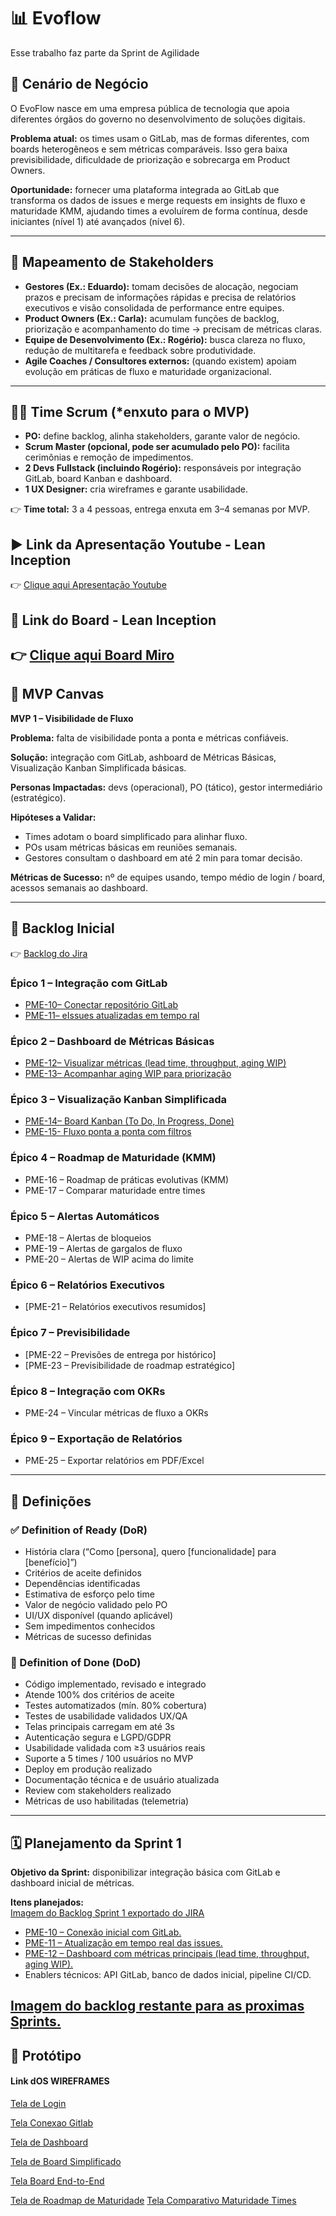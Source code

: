 # 📊 Evoflow
Esse trabalho faz parte da Sprint de Agilidade 
## 🎯 Cenário de Negócio
O EvoFlow nasce em uma empresa pública de tecnologia que apoia diferentes órgãos do governo no desenvolvimento de soluções digitais.  

**Problema atual:** os times usam o GitLab, mas de formas diferentes, com boards heterogêneos e sem métricas comparáveis. Isso gera baixa previsibilidade, dificuldade de priorização e sobrecarga em Product Owners.  

**Oportunidade:** fornecer uma plataforma integrada ao GitLab que transforma os dados de issues e merge requests em insights de fluxo e maturidade KMM, ajudando times a evoluírem de forma contínua, desde iniciantes (nível 1) até avançados (nível 6).  

---

## 👥 Mapeamento de Stakeholders
- **Gestores  (Ex.: Eduardo):** tomam decisões de alocação, negociam prazos e precisam de informações rápidas e precisa de relatórios executivos e visão consolidada de performance entre equipes. 
- **Product Owners (Ex.: Carla):** acumulam funções de backlog, priorização e acompanhamento do time → precisam de métricas claras.  
- **Equipe de Desenvolvimento (Ex.: Rogério):** busca clareza no fluxo, redução de multitarefa e feedback sobre produtividade.  
- **Agile Coaches / Consultores externos:** (quando existem) apoiam evolução em práticas de fluxo e maturidade organizacional.  

---

## 👩‍💻 Time Scrum (*enxuto para o MVP)
- **PO:** define backlog, alinha stakeholders, garante valor de negócio.  
- **Scrum Master (opcional, pode ser acumulado pelo PO):** facilita cerimônias e remoção de impedimentos.  
- **2 Devs Fullstack (incluindo Rogério):** responsáveis por integração GitLab, board Kanban e dashboard.  
- **1 UX Designer:** cria wireframes e garante usabilidade.  

👉 **Time total:** 3 a 4 pessoas, entrega enxuta em 3–4 semanas por MVP.  

## ▶️ Link da Apresentação Youtube  - Lean Inception
👉 [Clique aqui Apresentação Youtube](https://tinyurl.com/evoflow-mvp)

## 🎯 Link do Board  - Lean Inception
👉 [Clique aqui Board Miro](https://miro.com/app/board/uXjVJCEiDYY=/?share_link_id=946748718869)
---

## 🎯 MVP Canvas
**MVP 1 – Visibilidade de Fluxo**  

**Problema:** falta de visibilidade ponta a ponta e métricas confiáveis.  

**Solução:** integração com GitLab, ashboard de Métricas Básicas, Visualização Kanban Simplificada básicas.  

**Personas Impactadas:** devs (operacional), PO (tático), gestor intermediário (estratégico).  

**Hipóteses a Validar:**  
- Times adotam o board simplificado para alinhar fluxo.  
- POs usam métricas básicas em reuniões semanais.  
- Gestores consultam o dashboard em até 2 min para tomar decisão.  

**Métricas de Sucesso:** nº de equipes usando, tempo médio de login / board, acessos semanais ao dashboard.  

---

## 📌 Backlog Inicial 

👉 [Backlog do Jira](./backlog/backlog-jira.pdf)

### Épico 1 – Integração com GitLab
- [PME-10– Conectar repositório GitLab](./backlog/img/PME-10.png)  
- [PME-11– eIssues atualizadas em tempo ral](./backlog/img/PME-11.png)  

### Épico 2 – Dashboard de Métricas Básicas
- [PME-12– Visualizar métricas (lead time, throughput, aging WIP)](./backlog/img/PME-12.png)  
- [PME-13– Acompanhar aging WIP para priorização](./backlog/img/PME-13.png)  


### Épico 3 – Visualização Kanban Simplificada
- [PME-14– Board Kanban (To Do, In Progress, Done)](./backlog/img/PME-14.png)
- [PME-15- Fluxo ponta a ponta com filtros](./backlog/img/PME-15.png)

### Épico 4 – Roadmap de Maturidade (KMM)
- PME-16 – Roadmap de práticas evolutivas (KMM)
- PME-17 – Comparar maturidade entre times  

### Épico 5 – Alertas Automáticos
- PME-18 – Alertas de bloqueios  
- PME-19 – Alertas de gargalos de fluxo 
- PME-20 – Alertas de WIP acima do limite  

### Épico 6 – Relatórios Executivos
- [PME-21 – Relatórios executivos resumidos]  

### Épico 7 – Previsibilidade
- [PME-22 – Previsões de entrega por histórico]  
- [PME-23 – Previsibilidade de roadmap estratégico]  

### Épico 8 – Integração com OKRs
- PME-24 – Vincular métricas de fluxo a OKRs  

### Épico 9 – Exportação de Relatórios
- PME-25 – Exportar relatórios em PDF/Excel 

---

## 📏 Definições

### ✅ Definition of Ready (DoR)
- História clara (“Como [persona], quero [funcionalidade] para [benefício]”)  
- Critérios de aceite definidos  
- Dependências identificadas  
- Estimativa de esforço pelo time  
- Valor de negócio validado pelo PO  
- UI/UX disponível (quando aplicável)  
- Sem impedimentos conhecidos  
- Métricas de sucesso definidas  

### 🔵 Definition of Done (DoD)
- Código implementado, revisado e integrado  
- Atende 100% dos critérios de aceite  
- Testes automatizados (mín. 80% cobertura)  
- Testes de usabilidade validados UX/QA  
- Telas principais carregam em até 3s  
- Autenticação segura e LGPD/GDPR  
- Usabilidade validada com ≥3 usuários reais  
- Suporte a 5 times / 100 usuários no MVP  
- Deploy em produção realizado  
- Documentação técnica e de usuário atualizada  
- Review com stakeholders realizado  
- Métricas de uso habilitadas (telemetria)  

---

## 🗓 Planejamento da Sprint 1
**Objetivo da Sprint:** disponibilizar integração básica com GitLab e dashboard inicial de métricas.  

**Itens planejados:**  
[Imagem do Backlog Sprint 1 exportado do JIRA](./backlog/img/sprint-1-backlog.png)
- [PME-10 – Conexão inicial com GitLab.](./backlog/img/PME-10.png)   
- [PME-11 – Atualização em tempo real das issues.](./backlog/img/PME-11.png)   
- [PME-12 – Dashboard com métricas principais (lead time, throughput, aging WIP).](./backlog/img/PME-12.png)   
- Enablers técnicos: API GitLab, banco de dados inicial, pipeline CI/CD.  


[Imagem do backlog restante para as proximas Sprints.](./backlog/img/backlog-restante.png)
---

## 🎨 Protótipo

#### Link dOS WIREFRAMES

[Tela de Login](./prototipo-wireframes/Login-Wireframe.jpg) 

[Tela Conexao Gitlab](./prototipo-wireframes/Conexao-Gitlab-Wireframe.jpg)

[Tela de Dashboard](./prototipo-wireframes/Dashboard-Metrica-Wireframe.jpg)

[Tela de Board Simplificado](./prototipo-wireframes/Kanban-Board-Simplificado.jpg)

[Tela Board End-to-End](./prototipo-wireframes/Board-End-to-End-Wireframe.jpg)

[Tela de Roadmap de Maturidade](./prototipo-wireframes/Roadmap-Maturidade-Wireframe.jpg)
[Tela Comparativo Maturidade Times](./prototipo-wireframes/Comparativo-de-Maturidade-Wireframe.jpg)

